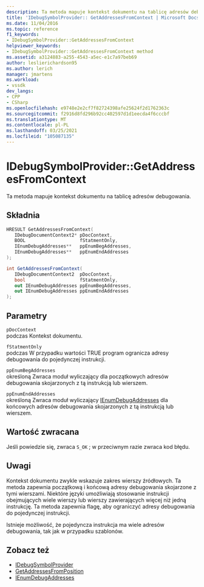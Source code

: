 ```yaml
---
description: Ta metoda mapuje kontekst dokumentu na tablicę adresów debugowania.
title: 'IDebugSymbolProvider:: GetAddressesFromContext | Microsoft Docs'
ms.date: 11/04/2016
ms.topic: reference
f1_keywords:
- IDebugSymbolProvider::GetAddressesFromContext
helpviewer_keywords:
- IDebugSymbolProvider::GetAddressesFromContext method
ms.assetid: a3124883-a255-4543-a5ec-e1c7a97beb69
author: leslierichardson95
ms.author: lerich
manager: jmartens
ms.workload:
- vssdk
dev_langs:
- CPP
- CSharp
ms.openlocfilehash: e9748e2e2cf7f82724398afe25624f2d1762363c
ms.sourcegitcommit: f2916d8fd296b92cc402597d1d1eecda4f6cccbf
ms.translationtype: MT
ms.contentlocale: pl-PL
ms.lasthandoff: 03/25/2021
ms.locfileid: "105087135"
---
```

# <a name="idebugsymbolprovidergetaddressesfromcontext"></a>IDebugSymbolProvider::GetAddressesFromContext
Ta metoda mapuje kontekst dokumentu na tablicę adresów debugowania.

## <a name="syntax"></a>Składnia

```cpp
HRESULT GetAddressesFromContext( 
   IDebugDocumentContext2* pDocContext,
   BOOL                    fStatmentOnly,
   IEnumDebugAddresses**   ppEnumBegAddresses,
   IEnumDebugAddresses**   ppEnumEndAddresses
);
```

```csharp
int GetAddressesFromContext(
   IDebugDocumentContext2  pDocContext,
   bool                    fStatmentOnly,
   out IEnumDebugAddresses ppEnumBegAddresses,
   out IEnumDebugAddresses ppEnumEndAddresses
);
```

## <a name="parameters"></a>Parametry
`pDocContext`\
podczas Kontekst dokumentu.

`fStatmentOnly`\
podczas W przypadku wartości TRUE program ogranicza adresy debugowania do pojedynczej instrukcji.

`ppEnumBegAddresses`\
określoną Zwraca moduł wyliczający dla początkowych adresów debugowania skojarzonych z tą instrukcją lub wierszem.

`ppEnumEndAddresses`\
określoną Zwraca moduł wyliczający [IEnumDebugAddresses](../../../extensibility/debugger/reference/ienumdebugaddresses.md) dla końcowych adresów debugowania skojarzonych z tą instrukcją lub wierszem.

## <a name="return-value"></a>Wartość zwracana
 Jeśli powiedzie się, zwraca `S_OK` ; w przeciwnym razie zwraca kod błędu.

## <a name="remarks"></a>Uwagi
 Kontekst dokumentu zwykle wskazuje zakres wierszy źródłowych. Ta metoda zapewnia początkową i końcową adresy debugowania skojarzone z tymi wierszami. Niektóre języki umożliwiają stosowanie instrukcji obejmujących wiele wierszy lub wierszy zawierających więcej niż jedną instrukcję. Ta metoda zapewnia flagę, aby ograniczyć adresy debugowania do pojedynczej instrukcji.

 Istnieje możliwość, że pojedyncza instrukcja ma wiele adresów debugowania, tak jak w przypadku szablonów.

## <a name="see-also"></a>Zobacz też
- [IDebugSymbolProvider](../../../extensibility/debugger/reference/idebugsymbolprovider.md)
- [GetAddressesFromPosition](../../../extensibility/debugger/reference/idebugsymbolprovider-getaddressesfromposition.md)
- [IEnumDebugAddresses](../../../extensibility/debugger/reference/ienumdebugaddresses.md)
